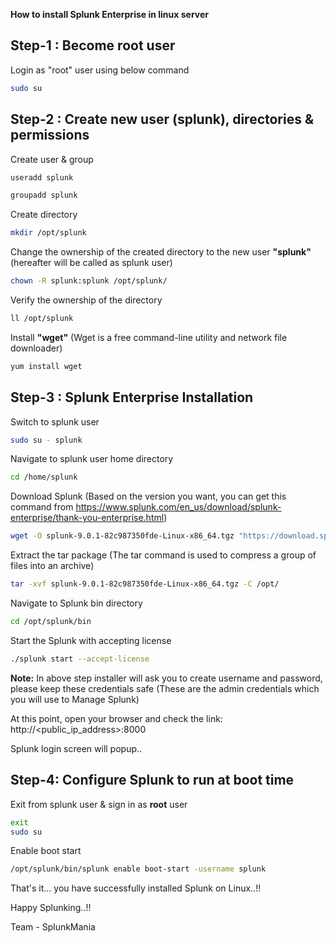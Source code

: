 **How to install Splunk Enterprise in linux server**

## Step-1 : Become root user
Login as "root" user using below command
```bash
sudo su 
```
## Step-2 : Create new user (splunk), directories & permissions

Create user & group

```bash
useradd splunk

groupadd splunk

```
Create directory
```bash
mkdir /opt/splunk
```

Change the ownership of the created directory to the new user **"splunk"** (hereafter will be called as splunk user)

```bash
chown -R splunk:splunk /opt/splunk/
```


Verify the ownership of the directory
```bash
ll /opt/splunk
```

Install **"wget"**     (Wget is a free command-line utility and network file downloader)
```bash
yum install wget
```

## Step-3 : Splunk Enterprise Installation

Switch to splunk user 
```bash
sudo su - splunk
```

Navigate to splunk user home directory
```bash
cd /home/splunk
```

Download Splunk (Based on the version you want, you can get this command from https://www.splunk.com/en_us/download/splunk-enterprise/thank-you-enterprise.html)
```bash
wget -O splunk-9.0.1-82c987350fde-Linux-x86_64.tgz "https://download.splunk.com/products/splunk/releases/9.0.1/linux/splunk-9.0.1-82c987350fde-Linux-x86_64.tgz"
```

Extract the tar package      (The tar command is used to compress a group of files into an archive)
```bash
tar -xvf splunk-9.0.1-82c987350fde-Linux-x86_64.tgz -C /opt/
```

Navigate to Splunk bin directory
```bash
cd /opt/splunk/bin
```

Start the Splunk with accepting license   
```bash
./splunk start --accept-license
```

**Note:** In above step installer will ask you to create username and password, please keep these credentials safe (These are the admin credentials which you will use to Manage Splunk)

At this point, open your browser and check the link: http://<public_ip_address>:8000

Splunk login screen will popup..

## Step-4: Configure Splunk to run at boot time

Exit from splunk user & sign in as **root** user
``` bash
exit
sudo su 
```

Enable boot start
``` bash
/opt/splunk/bin/splunk enable boot-start -username splunk
```

That's it... you have successfully installed Splunk on Linux..!!

Happy Splunking..!!



Team - SplunkMania


